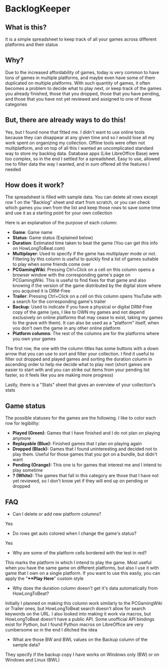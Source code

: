 # BacklogKeeper #

## What is this? ##
It is a simple spreadsheet to keep track of all your games across different platforms and their status

## Why? ##
Due to the increased affordability of games, today is very common to have tons of games in multiple platforms, and maybe even have some of them duplicated on multiple platforms. With such quantity of games, it often becomes a problem to decide what to play next, or keep track of the games you already finished, those that you dropped, those that you have pending, and those that you have not yet reviewed and assigned to one of those categories

## But, there are already ways to do this! ##
Yes, but I found none that fitted me. I didn't want to use online tools because they can disappear at any given time and so I would lose all my work spent on organizing my collection. Offline tools were often not multiplatform, and on top of all this I wanted an uncomplicated standard way to store my backlog data. Database apps (Like LibreOffice Base) were too complex, so in the end I settled for a spreadsheet. Easy to use, allowed me to filter data the way I wanted, and in sum offered all the features I needed

## How does it work? ##
The spreadsheet is filled with sample data. You can delete all rows except row 1 on the "Backlog" sheet and start from scratch, or you can check which games you own from the list and keep those rows to save some time and use it as a starting point for your own collection

Here is an explanation of the purpose of each column:

* **Game**: Game name
* **Status**: Game status (Explained below)
* **Duration**: Estimated time taken to beat the game (You can get this info on HowLongToBeat.com)
* **Multiplayer**: Used to specify if the game has multiplayer mode or not. Filtering by this column is useful to quickly find a list of games suitable to play when some friends come over
* **PCGamingWiki**: Pressing Ctrl+Click on a cell on this column opens a browser window with the corresponding game's page on PCGamingWiki. This is useful to find fixes for that game and also knowing if the version of the game distributed by the digital store where you acquired it is DRM-Free 
* **Trailer**: Pressing Ctrl+Click on a cell on this column opens YouTube with a search for the corresponding game's trailer
* **Backup**: Used to indicate if you have a physical or digital DRM-Free copy of the game (yes, I like to OWN my games and not depend exclusively on online platforms that may cease to exist, taking my games to the grave with them). It can also be used as a "platform" itself, when you don't own the game in any other online platform
* **Platform columns**: The rest of the columns are for the platforms where you own your games

The first row, the one with the column titles has some buttons with a down arrow that you can use to sort and filter your collection. I find it useful to filter out dropped and played games and sorting the duration column in ascending order to help me decide what to play next (short games are easier to start with and you can strike out items from your pending list faster, so it feels like you are making more progress)

Lastly, there is a "Stats" sheet that gives an overview of your collection's stats

## Game status ##
The possible statuses for the games are the following. I like to color each row for legibility:

* **Played (Green)**: Games that I have finished and I do not plan on playing anymore
* **Replayable (Blue):** Finished games that I plan on playing again
* **Dropped (Black):** Games that I found uninteresting and decided not to play them. Useful for those games that you got on a bundle, but didn't want
* **Pending (Orange):** This one is for games that interest me and I intend to play sometime
* **? (White):** The games that fall in this category are those that I have not yet reviewed, so I don't know yet if they will end up on pending or dropped

## FAQ ##
* Can I delete or add new platform columns?

Yes

* Do rows get auto colored when I change the game's status?

Yes

* Why are some of the platform cells bordered with the test in red? 

This marks the platform in which I intend to play the game. Most useful when you have the same game on different platforms, but also I use it with game that I own on a single platform. If you want to use this easily, you can apply the "**\*\*Play Here**" custom style

* Why does the duration column doesn't get it's data automatically from HowLongToBeat?

Initially I planned on making this column work similarly to the PCGamingWiki or Trailer ones, but HowLongToBeat search doesn't allow for search keywords on the URL. I also looked into making it work via macros, but HowLongToBeat doesn't have a public API. Some unofficial API bindings exist for Python, but I found Python macros on LibreOffice are very cumbersome so in the end I ditched the idea

* What are those BW and BWL values on the Backup column of the sample data?

They specify if the backup copy I have works on Windows only (BW) or on Windows and Linux (BWL)


